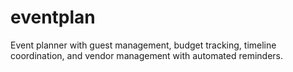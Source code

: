 # eventplan

Event planner with guest management, budget tracking, timeline coordination, and vendor management with automated reminders.

